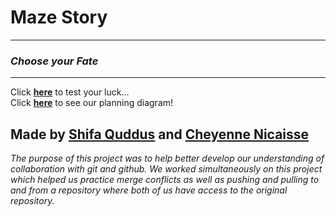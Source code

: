 # Maze Story
---  
### _Choose your Fate_
---
Click [**here**](wake-up.md) to test your luck...  
Click [**here**](https://docs.google.com/a/hstat.org/drawings/d/1wzQaAuXHsIcGi8g0O9wDu1AguYUp6yWIaU39dAlbDRQ/edit?usp=sharing) to see our planning diagram!

Made by [Shifa Quddus](https://github.com/shifaq2337) and [Cheyenne Nicaisse](https://github.com/cheyennen0503)
---
_The purpose of this project was to help better develop our understanding of collaboration with git and github. We worked simultaneously on this project which helped us practice merge conflicts as well as pushing and pulling to and from a repository where both of us have access to the original repository._  

